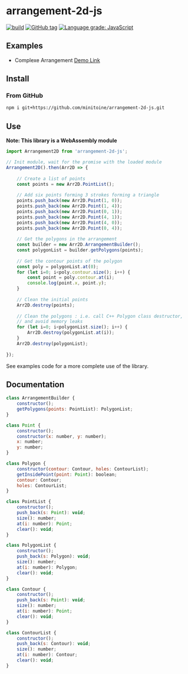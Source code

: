 # arrangement-2d-js

[![build](https://github.com/minitoine/arrangement-2d-js/workflows/build/badge.svg)](https://github.com/minitoine/arrangement-2d-js/actions?query=workflow:"build")
[![GitHub tag](https://img.shields.io/github/tag/minitoine/arrangement-2d-js?include_prereleases=&sort=semver&color=blue)](https://github.com/minitoine/arrangement-2d-js/releases/)
[![Language grade: JavaScript](https://img.shields.io/lgtm/grade/javascript/g/minitoine/arrangement-2d-js.svg?logo=lgtm&logoWidth=18)](https://lgtm.com/projects/g/minitoine/arrangement-2d-js/context:javascript)

## Examples

- Complexe Arrangement [Demo Link](https://minitoine.github.io/arrangement-2d-js/build-examples/ArrangementExample)

## Install

### From GitHub

```bash
npm i git+https://github.com/minitoine/arrangement-2d-js.git
```


## Use

**Note: This library is a WebAssembly module**

```js
import Arrangement2D from 'arrangement-2d-js';

// Init module, wait for the promise with the loaded module
Arrangement2D().then(Arr2D => {
	
	// Create a list of points
	const points = new Arr2D.PointList();
	
	// Add six points forming 3 strokes forming a triangle
	points.push_back(new Arr2D.Point(1, 0));
	points.push_back(new Arr2D.Point(1, 4));
	points.push_back(new Arr2D.Point(0, 1));
	points.push_back(new Arr2D.Point(4, 1));
	points.push_back(new Arr2D.Point(4, 0));
	points.push_back(new Arr2D.Point(0, 4));
	
	// Get the polygons in the arrangement
	const builder = new Arr2D.ArrangementBuilder();
	const polygonList = builder.getPolygons(points);
	
	// Get the contour points of the polygon
	const poly = polygonList.at(0);
	for (let i=0; i<poly.contour.size(); i++) {
		const point = poly.contour.at(i);
		console.log(point.x, point.y);
	}
		
	// Clean the initial points
	Arr2D.destroy(points);
	
	// Clean the polygons : i.e. call C++ Polygon class destructor,
	// and avoid memory leaks
	for (let i=0; i<polygonList.size(); i++) {
		Arr2D.destroy(polygonList.at(i));
  	}
	Arr2D.destroy(polygonList);
    
});

```

See examples code for a more complete use of the library.


## Documentation

```js
class ArrangementBuilder {
    constructor();
    getPolygons(points: PointList): PolygonList;
}

class Point {
    constructor();
    constructor(x: number, y: number);
    x: number;
    y: number;
}

class Polygon {
    constructor(contour: Contour, holes: ContourList);
    getInsidePoint(point: Point): boolean;
    contour: Contour;
    holes: ContourList;
}

class PointList {
    constructor();
    push_back(s: Point): void;
    size(): number;
    at(i: number): Point;
    clear(): void;
}

class PolygonList {
    constructor();
    push_back(s: Polygon): void;
    size(): number;
    at(i: number): Polygon;
    clear(): void;
}

class Contour {
    constructor();
    push_back(s: Point): void;
    size(): number;
    at(i: number): Point;
    clear(): void;
}

class ContourList {
    constructor();
    push_back(s: Contour): void;
    size(): number;
    at(i: number): Contour;
    clear(): void;
}
```